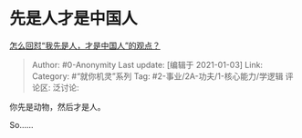 # 先是人才是中国人
[怎么回怼“我先是人，才是中国人”的观点？](https://www.zhihu.com/question/423150004/answer/1655308413)

> Author: #0-Anonymity
> Last update: [编辑于 2021-01-03]
> Link:
> Category: #“就你机灵”系列
> Tag: #2-事业/2A-功夫/1-核心能力/学逻辑 
> 评论区:
> 泛讨论:

你先是动物，然后才是人。

So……
